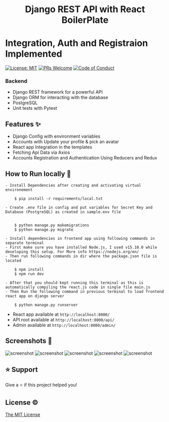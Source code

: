 <h1 align="center">Django REST API with React BoilerPlate</h1>

# Integration, Auth and Registraion Implemented

[![License: MIT](https://img.shields.io/badge/License-MIT-blue.svg)](https://opensource.org/licenses/MIT)
[![PRs Welcome](https://img.shields.io/badge/PRs-welcome-brightgreen.svg?style=flat-square)](http://makeapullrequest.com)
[![Code of Conduct](https://img.shields.io/badge/code%20of-conduct-ff69b4.svg?style=flat-square)](https://github.com/faisalnazik/Django-REST-Framework-React-BoilerPlate/blob/master/CODE_OF_CONDUCT.md)

### Backend

- Django REST framework for a powerful API
- Django ORM for interacting with the database
- PostgreSQL
- Unit tests with Pytest

## Features ✨

- Django Config with environment variables
- Accounts with Update your profile & pick an avatar
- React app Integration in the templates
- Fetching Api Data via Axios
- Accounts Registration and Authentication Using Reducers and Redux

## How to Run locally 🚀

    - Install Dependencies after creating and activating virtual environement

        $ pip install -r requirements/local.txt

    - Create .env file in config and put variables for Secret Key and Database (PostgreSQL) as created in sample.env file


        $ python manage.py makemigrations
        $ python manage.py migrate

    - Install dependencies in frontend app using following commands in separate terminal
    - First make sure you have installed Node.js, I used v15.10.0 while developing this setup. For More info https://nodejs.org/en/
    - Then run following commands in dir where the package.json file is located

        $ npm install
        $ npm run dev

    - After that you should kept running this terminal as this is automatically compiling the react.js code in single file main.js
    - Then Run the following command in previous terminal to load frontend react app on django server

        $ python manage.py runserver

- React app available at `http://localhost:8000/`
- API root available at `http://localhost:8000/api/`
- Admin available at `http://localhost:8000/admin/`

## Screenshots 📸

![screenshot](https://github.com/faisalnazik/Django-REST-Framework-React-BoilerPlate/blob/master/REST-API-DOCS.png)
![screenshot](https://github.com/faisalnazik/Django-REST-Framework-React-BoilerPlate/blob/master/Login.png)
![screenshot](https://github.com/faisalnazik/Django-REST-Framework-React-BoilerPlate/blob/master/Register.png)
![screenshot](https://github.com/faisalnazik/Django-REST-Framework-React-BoilerPlate/blob/master/LoggedIn.png)
![screenshot](https://github.com/faisalnazik/Django-REST-Framework-React-BoilerPlate/blob/master/API-Root.png)

## ⭐️ Support

Give a ⭐️ if this project helped you!

## License ©

[The MIT License](LICENSE)
